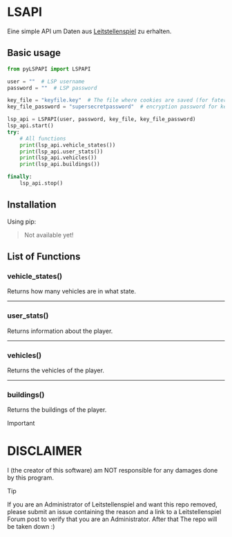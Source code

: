 # LSAPI
Eine simple API um Daten aus [Leitstellenspiel](https://www.leitstellenspiel.de/) zu erhalten.

## Basic usage
```python
from pyLSPAPI import LSPAPI

user = ""  # LSP username
password = ""  # LSP password

key_file = "keyfile.key"  # The file where cookies are saved (for fater second login)
key_file_password = "supersecretpassword"  # encryption password for keyfile

lsp_api = LSPAPI(user, password, key_file, key_file_password)
lsp_api.start()
try:
    # All functions
    print(lsp_api.vehicle_states())
    print(lsp_api.user_stats())
    print(lsp_api.vehicles())
    print(lsp_api.buildings())

finally:
    lsp_api.stop()

```

## Installation

Using pip:
> Not available yet!


## List of Functions

### vehicle_states()
Returns how many vehicles are in what state.

---
### user_stats()
Returns information about the player.

---
### vehicles()
Returns the vehicles of the player.

---
### buildings()
Returns the buildings of the player.



> [!IMPORTANT]
> # DISCLAIMER
> I (the creator of this software) am NOT responsible for any damages done by this program. 


> [!TIP]
> If you are an Administrator of Leitstellenspiel and want this repo removed, please submit an issue containing the reason and a link to a Leitstellenspiel Forum post to verify that you are an Administrator. After that The repo will be taken down :)


